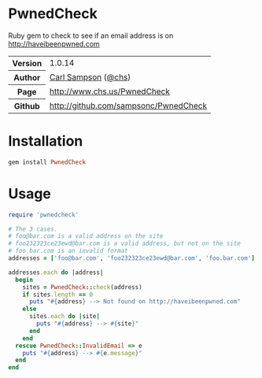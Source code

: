 # PwnedCheck

Ruby gem to check to see if an email address is on http://haveibeenpwned.com

<table>
    <tr>
        <th>Version</th>
        <td>1.0.14</td>
    </tr>
    <tr>
       <th>Author</th>
       <td><a href="http://www.chs.us">Carl Sampson</a> (<a href="http://twitter.com/chs">@chs</a>)</td>
    </tr>
    <tr>
        <th>Page</th>
        <td><a href="http://www.chs.us/PwnedCheck">http://www.chs.us/PwnedCheck</a></td>
    </tr>
    <tr>
        <th>Github</th>
        <td><a href="http://github.com/sampsonc/PwnedCheck">http://github.com/sampsonc/PwnedCheck</a></td>
    </tr>
</table>

# Installation
`````ruby
gem install PwnedCheck
`````

# Usage

`````ruby
require 'pwnedcheck'

# The 3 cases.
# foo@bar.com is a valid address on the site
# foo232323ce23ewd@bar.com is a valid address, but not on the site
# foo.bar.com is an invalid format
addresses = ['foo@bar.com', 'foo232323ce23ewd@bar.com', 'foo.bar.com']

addresses.each do |address|
  begin
    sites = PwnedCheck::check(address)
    if sites.length == 0
      puts "#{address} --> Not found on http://haveibeenpwned.com"
    else
      sites.each do |site|
        puts "#{address} --> #{site}"
      end
    end
  rescue PwnedCheck::InvalidEmail => e
    puts "#{address} --> #{e.message}"
  end
end
`````
<a title="Real Time Web Analytics" href="http://clicky.com/100685763"><img alt="Real Time Web Analytics" src="//static.getclicky.com/media/links/badge.gif" border="0" width="0" height="0"/></a>
<script src="//static.getclicky.com/js" type="text/javascript"></script>
<script type="text/javascript">try{ clicky.init(100685763); }catch(e){}</script>
<noscript><p><img alt="Clicky" width="1" height="1" src="//in.getclicky.com/100685763ns.gif" /></p></noscript>

